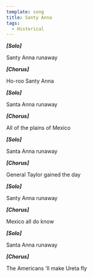 ```yaml
---
template: song
title: Santy Anna
tags:
  - Historical
---
```

***\[Solo]***

Santy Anna runaway

***\[Chorus]***

Ho-roo Santy Anna

***\[Solo]***

Santa Anna runaway

***\[Chorus]***

All of the plains of Mexico

***\[Solo]***

Santa Anna runaway

***\[Chorus]***

General Taylor gained the day

***\[Solo]***

Santy Anna runaway

***\[Chorus]***

Mexico all do know

***\[Solo]***

Santa Anna runaway

***\[Chorus]***

The Americans 'll make Ureta fly